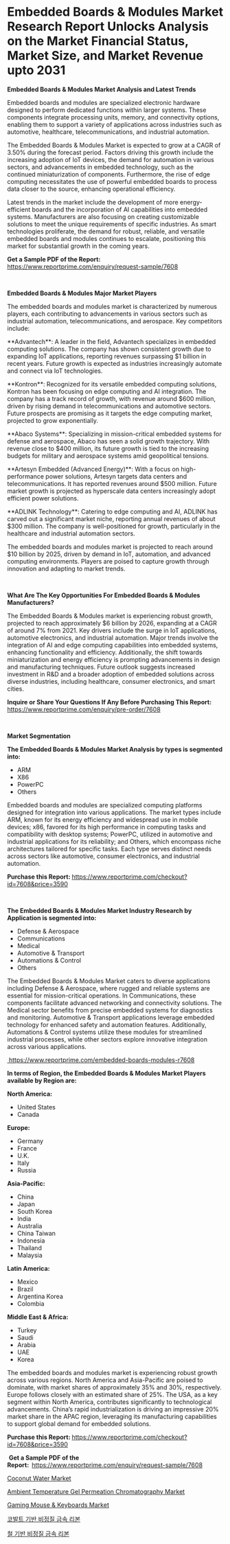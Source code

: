 <p><h1>Embedded Boards & Modules Market Research Report Unlocks Analysis on the Market Financial Status, Market Size, and Market Revenue upto 2031</h1></p><p><strong>Embedded Boards & Modules Market Analysis and Latest Trends</strong></p>
<p><p>Embedded boards and modules are specialized electronic hardware designed to perform dedicated functions within larger systems. These components integrate processing units, memory, and connectivity options, enabling them to support a variety of applications across industries such as automotive, healthcare, telecommunications, and industrial automation.</p><p>The Embedded Boards & Modules Market is expected to grow at a CAGR of 3.50% during the forecast period. Factors driving this growth include the increasing adoption of IoT devices, the demand for automation in various sectors, and advancements in embedded technology, such as the continued miniaturization of components. Furthermore, the rise of edge computing necessitates the use of powerful embedded boards to process data closer to the source, enhancing operational efficiency.</p><p>Latest trends in the market include the development of more energy-efficient boards and the incorporation of AI capabilities into embedded systems. Manufacturers are also focusing on creating customizable solutions to meet the unique requirements of specific industries. As smart technologies proliferate, the demand for robust, reliable, and versatile embedded boards and modules continues to escalate, positioning this market for substantial growth in the coming years.</p></p>
<p><strong>Get a Sample PDF of the Report:&nbsp;</strong> <a href="https://www.reportprime.com/enquiry/request-sample/7608">https://www.reportprime.com/enquiry/request-sample/7608</a></p>
<p>&nbsp;</p>
<p><strong>Embedded Boards & Modules Major Market Players</strong></p>
<p><p>The embedded boards and modules market is characterized by numerous players, each contributing to advancements in various sectors such as industrial automation, telecommunications, and aerospace. Key competitors include:</p><p>**Advantech**: A leader in the field, Advantech specializes in embedded computing solutions. The company has shown consistent growth due to expanding IoT applications, reporting revenues surpassing $1 billion in recent years. Future growth is expected as industries increasingly automate and connect via IoT technologies.</p><p>**Kontron**: Recognized for its versatile embedded computing solutions, Kontron has been focusing on edge computing and AI integration. The company has a track record of growth, with revenue around $600 million, driven by rising demand in telecommunications and automotive sectors. Future prospects are promising as it targets the edge computing market, projected to grow exponentially.</p><p>**Abaco Systems**: Specializing in mission-critical embedded systems for defense and aerospace, Abaco has seen a solid growth trajectory. With revenue close to $400 million, its future growth is tied to the increasing budgets for military and aerospace systems amid geopolitical tensions.</p><p>**Artesyn Embedded (Advanced Energy)**: With a focus on high-performance power solutions, Artesyn targets data centers and telecommunications. It has reported revenues around $500 million. Future market growth is projected as hyperscale data centers increasingly adopt efficient power solutions.</p><p>**ADLINK Technology**: Catering to edge computing and AI, ADLINK has carved out a significant market niche, reporting annual revenues of about $300 million. The company is well-positioned for growth, particularly in the healthcare and industrial automation sectors.</p><p>The embedded boards and modules market is projected to reach around $10 billion by 2025, driven by demand in IoT, automation, and advanced computing environments. Players are poised to capture growth through innovation and adapting to market trends.</p></p>
<p>&nbsp;</p>
<p><strong>What Are The Key Opportunities For Embedded Boards & Modules Manufacturers?</strong></p>
<p><p>The Embedded Boards & Modules market is experiencing robust growth, projected to reach approximately $6 billion by 2026, expanding at a CAGR of around 7% from 2021. Key drivers include the surge in IoT applications, automotive electronics, and industrial automation. Major trends involve the integration of AI and edge computing capabilities into embedded systems, enhancing functionality and efficiency. Additionally, the shift towards miniaturization and energy efficiency is prompting advancements in design and manufacturing techniques. Future outlook suggests increased investment in R&D and a broader adoption of embedded solutions across diverse industries, including healthcare, consumer electronics, and smart cities.</p></p>
<p><strong>Inquire or Share Your Questions If Any Before Purchasing This Report:</strong> <a href="https://www.reportprime.com/enquiry/pre-order/7608">https://www.reportprime.com/enquiry/pre-order/7608</a></p>
<p>&nbsp;</p>
<p><strong>Market Segmentation</strong></p>
<p><strong>The Embedded Boards & Modules Market Analysis by types is segmented into:</strong></p>
<p><ul><li>ARM</li><li>X86</li><li>PowerPC</li><li>Others</li></ul></p>
<p><p>Embedded boards and modules are specialized computing platforms designed for integration into various applications. The market types include ARM, known for its energy efficiency and widespread use in mobile devices; x86, favored for its high performance in computing tasks and compatibility with desktop systems; PowerPC, utilized in automotive and industrial applications for its reliability; and Others, which encompass niche architectures tailored for specific tasks. Each type serves distinct needs across sectors like automotive, consumer electronics, and industrial automation.</p></p>
<p><strong>Purchase this Report:&nbsp;</strong><a href="https://www.reportprime.com/checkout?id=7608&price=3590">https://www.reportprime.com/checkout?id=7608&price=3590</a></p>
<p>&nbsp;</p>
<p><strong>The Embedded Boards & Modules Market Industry Research by Application is segmented into:</strong></p>
<p><ul><li>Defense & Aerospace</li><li>Communications</li><li>Medical</li><li>Automotive & Transport</li><li>Automations & Control</li><li>Others</li></ul></p>
<p><p>The Embedded Boards & Modules Market caters to diverse applications including Defense & Aerospace, where rugged and reliable systems are essential for mission-critical operations. In Communications, these components facilitate advanced networking and connectivity solutions. The Medical sector benefits from precise embedded systems for diagnostics and monitoring. Automotive & Transport applications leverage embedded technology for enhanced safety and automation features. Additionally, Automations & Control systems utilize these modules for streamlined industrial processes, while other sectors explore innovative integration across various applications.</p></p>
<p><a href="https://www.reportprime.com/embedded-boards-modules-r7608">&nbsp;https://www.reportprime.com/embedded-boards-modules-r7608</a></p>
<p><strong>In terms of Region, the Embedded Boards & Modules Market Players available by Region are:</strong></p>
<p>
    <p> <strong> North America: </strong>
        <ul>
            <li>United States</li>
            <li>Canada</li>
        </ul>
        </p> 
    <p> <strong> Europe: </strong>
        <ul>
            <li>Germany</li>
            <li>France</li>
            <li>U.K.</li>
            <li>Italy</li>
            <li>Russia</li>
        </ul>
        </p> 
    <p> <strong> Asia-Pacific: </strong>
        <ul>
            <li>China</li>
            <li>Japan</li>
            <li>South Korea</li>
            <li>India</li>
            <li>Australia</li>
            <li>China Taiwan</li>
            <li>Indonesia</li>
            <li>Thailand</li>
            <li>Malaysia</li>
        </ul>
        </p> 
    <p> <strong> Latin America: </strong>
        <ul>
            <li>Mexico</li>
            <li>Brazil</li>
            <li>Argentina Korea</li>
            <li>Colombia</li>
        </ul>
        </p> 
    <p> <strong> Middle East & Africa: </strong>
        <ul>
            <li>Turkey</li>
            <li>Saudi</li>
            <li>Arabia</li>
            <li>UAE</li>
            <li>Korea</li>
        </ul>
    </p>
    </p>
<p><p>The embedded boards and modules market is experiencing robust growth across various regions. North America and Asia-Pacific are poised to dominate, with market shares of approximately 35% and 30%, respectively. Europe follows closely with an estimated share of 25%. The USA, as a key segment within North America, contributes significantly to technological advancements. China’s rapid industrialization is driving an impressive 20% market share in the APAC region, leveraging its manufacturing capabilities to support global demand for embedded solutions.</p></p>
<p><strong>Purchase this Report: </strong><a href="https://www.reportprime.com/checkout?id=7608&price=3590">https://www.reportprime.com/checkout?id=7608&price=3590</a></p>
<p>&nbsp;<strong>Get a Sample PDF of the Report:&nbsp;&nbsp;</strong><a href="https://www.reportprime.com/enquiry/request-sample/7608">https://www.reportprime.com/enquiry/request-sample/7608</a></p>
<p><strong></strong></p>
<p><p><a href="https://www.linkedin.com/pulse/coconut-water-market-industry-trends-forecast-period-from-akz6e?trackingId=k7NirIZWQrqIDgFC2Gq6gg%3D%3D">Coconut Water Market</a></p><p><a href="https://medium.com/@joanstweart75/strategic-roadmap-to-success-global-ambient-temperature-gel-permeation-chromatography-market-9b1095f2e9e1">Ambient Temperature Gel Permeation Chromatography Market</a></p><p><a href="https://issuu.com/reportprime-2/docs/gaming-mouse-keyboards-market-size-_6cda4a77f1741b">Gaming Mouse & Keyboards Market</a></p><p><a href="https://medium.com/@biancamacdonald87/%EC%8B%A0%ED%9D%A5-%EC%BD%94%EB%B0%9C%ED%8A%B8-%EA%B8%B0%EB%B0%98-%EB%B9%84%EC%A0%95%EC%A7%88-%EA%B8%88%EC%86%8D-%EB%A6%AC%EB%B3%B8-%EC%8B%9C%EC%9E%A5-%EA%B8%B0%ED%9A%8C-2024%EB%85%84%EB%B6%80%ED%84%B0-2031%EB%85%84%EA%B9%8C%EC%A7%80-%ED%88%AC%EC%9E%90%EC%9E%90-%EB%B0%8F-%EC%9D%B4%ED%95%B4%EA%B4%80%EA%B3%84%EC%9E%90%EB%A5%BC-%EC%9C%84%ED%95%9C-%EC%8B%9C%EC%9E%A5-%EB%B6%84%EC%84%9D-%EC%98%88%EC%B8%A1-23220ed25344">코발트 기반 비정질 금속 리본</a></p><p><a href="https://medium.com/@biancamacdonald87/iron-based-amorphous-metal-ribbons-market-%EC%9D%98-%EA%B8%80%EB%A1%9C%EB%B2%8C-%EC%8B%9C%EC%9E%A5-%EA%B0%9C%EC%9A%94%EB%8A%94-%EC%A0%84-%EC%84%B8%EA%B3%84-%EB%B0%8F-%EC%A3%BC%EC%9A%94-%EC%8B%9C%EC%9E%A5%EC%9D%98-%EC%82%B0%EC%97%85%EC%97%90-%EC%98%81%ED%96%A5%EC%9D%84-%EB%AF%B8%EC%B9%98%EB%8A%94-%EC%A3%BC%EC%9A%94-%ED%8A%B8%EB%A0%8C%EB%93%9C%EC%97%90-%EB%8C%80%ED%95%9C-%EB%8F%85%ED%8A%B9%ED%95%9C-7aa366c9c3ff">철 기반 비정질 금속 리본</a></p></p>